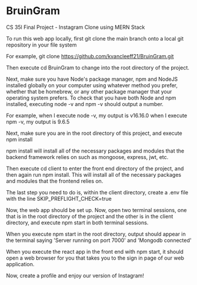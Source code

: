 # BruinGram
CS 35l Final Project - Instagram Clone using MERN Stack

To run this web app locally, first git clone the main branch onto a local 
git repository in your file system

For example, git clone https://github.com/kvancleeff21/BruinGram.git 

Then execute cd BruinGram to change into the root directory of the project. 

Next, make sure you have Node's package manager, npm and NodeJS installed globally on your computer using whatever method you prefer, whether that be homebrew, or any other package manager that your operating system prefers. To check that you have both Node and npm installed, executing node -v and npm -v should output a number. 

For example, when I execute node -v, my output is v16.16.0
when I execute npm -v, my output is 9.6.5

Next, make sure you are in the root directory of this project, and execute 
npm install

npm install will install all of the necessary packages and modules that the backend framework relies on such as mongoose, express, jwt, etc.

Then execute cd client to enter the front end directory of the project, and then again run npm install. This will install all of the necessary packages and modules that the frontend relies on. 

The last step you need to do is, within the client directory, create a .env file with the line SKIP_PREFLIGHT_CHECK=true 

Now, the web app should be set up. Now, open two terminal sessions, one that is in the root directory of the project and the other is in the client directory, and execute npm start in both terminal sessions. 

When you execute npm start in the root directory, output should appear in the terminal saying 'Server running on port 7000' and 'Mongodb connected'

When you execute the react app in the front end with npm start, it should open a web browser for you that takes you to the sign in page of our web application. 

Now, create a profile and enjoy our version of Instagram!

